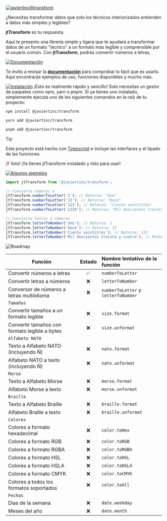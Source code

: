 [![javiertinc@transform](https://javiertinc.github.io/transform/images/gh-header.png)](https://github.com/JaviertINC/transform)

¿Necesitas transformar datos que solo los técnicos interiorizados entienden a datos más simples y legibles?

**jtTransform** es tu respuesta.

Aquí te presento una librería simple y ligera que te ayudará a transformar datos de un formato "técnico" a un formato más legible y comprensible por el usuario común. Con **jtTransform**, podrás convertir números a letras,

[![Documentación](https://javiertinc.github.io/transform/images/gh-documentacion.png)](https://github.com/JaviertINC/transform/wiki)

Te invito a revisar la [**documentación**](https://github.com/JaviertINC/transform/wiki) para comprobar lo fácil que es usarlo. Aquí encontrarás ejemplos de uso, funciones disponibles y mucho más.

[![Instalación](https://javiertinc.github.io/transform/images/gh-instalacion.png)](https://github.com/JaviertINC/transform/wiki)
¡Esto es realmente rápido y sencillo! Solo necesitas un gestor de paquetes como npm, yarn o pnpm. Si ya tienes uno instalado, simplemente ejecuta uno de los siguientes comandos en la raíz de tu proyecto:

```bash
npm install @javiertinc/transform
```

```bash 
yarn add @javiertinc/transform
```

```bash
pnpm add @javiertinc/transform
```

> [!TIP]
> Este proyecto está hecho con [Typescript](https://www.typescriptlang.org) e incluye las interfaces y el tipado de las funciones.

¡Y listo! ¡Ya tienes jtTransform instalado y listo para usar!

[![Algunos ejemplos](https://javiertinc.github.io/transform/images/gh-algunos-ejemplos.png)](https://github.com/JaviertINC/transform/wiki)

```typescript
import jtTransform from '@javiertinc/transform';

// Convierte números a 
jtTransform.numberToLetter('1'); // Retorna: "Uno"
jtTransform.numberToLetter('12'); // Retorna: "Doce"
jtTransform.numberToLetter('123'); // Retorna: "Ciento veintitrés"
jtTransform.numberToLetter('1234'); // Retorna: "Mil doscientos treinta y cuatro"

// Convierte letras a números
jtTransform.letterToNumber('Uno'); // Retorna: 1
jtTransform.letterToNumber('Doce'); // Retorna: 12
jtTransform.letterToNumber('Ciento veintitrés'); // Retorna: 123
jtTransform.letterToNumber('Mil doscientos treinta y cuatro'); // Retorna: 1234
```

![Roadmap](https://javiertinc.github.io/transform/images/gh-roadmap.png)

| Función | Estado | Nombre tentativo de la función |
| ------- | :------: | :----------------- |
| Convertir números a letras | ✅ | `numberToLetter` |
| Convertir letras a números | ❌ | `letterToNumber` |
| Conversor de números a letras multiidioma | ❌ | `numberToLetter` y `letterToNumber` |
| `Tamaños` |  |  |
| Convertir tamaños a un formato legible | ❌ | `size.format` |
| Convertir tamaños con formato legible a bytes | ❌ | `size.unformat` |
| `Alfabeto NATO` |  |  |
| Texto a Alfabeto NATO (incluyendo Ñ) | ❌ | `nato.format` |
| Alfabeto NATO a texto (incluyendo Ñ) | ❌ | `nato.unformat` |
| `Morse` |  |  |
| Texto a Alfabeto Morse | ❌ | `morse.format` |
| Alfabeto Morse a texto | ❌ | `morse.unformat` |
| `Braille` |  |  |
| Texto a Alfabeto Braille | ❌ | `braille.format` |
| Alfabeto Braille a texto | ❌ | `braille.unformat` |
| `Colores` |  |  |
| Colores a formato hexadecimal | ❌ | `color.toHex` |
| Colores a formato RGB | ❌ | `color.toRGB` |
| Colores a formato RGBA | ❌ | `color.toRGBA` |
| Colores a formato HSL | ❌ | `color.toHSL` |
| Colores a formato HSLA | ❌ | `color.toHSLA` |
| Colores a formato CMYK | ❌ | `color.toCMYK` |
| Colores a todos los formatos soportados | ❌ | `color.toAll` |
| `Fechas` |  |  |
| Días de la semana | ❌ | `date.weekday` |
| Meses del año | ❌ | `date.month` |
